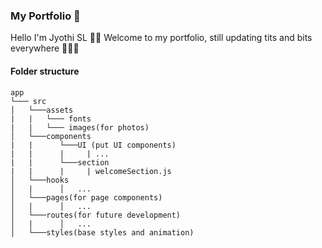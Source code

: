 ### My Portfolio 💫

Hello I'm Jyothi SL 👋🏻
Welcome to my portfolio, still updating tits and bits everywhere 👩🏻‍💻

#### Folder structure

```
app
└─── src
│   └───assets
|   |   └─── fonts
|   |   └─── images(for photos)
│   └───components
|   |      └───UI (put UI components)
|   |      |     | ...
|   |      └───section
|   |      |     | welcomeSection.js
│   └───hooks
│   |      │   ...
│   └───pages(for page components)
│   |      │   ...
│   └───routes(for future development)
│   |      │   ...
│   └───styles(base styles and animation)
```
